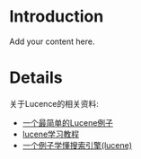 # Introduction #

Add your content here.


# Details #

关于Lucence的相关资料:
  * [一个最简单的Lucene例子](http://blog.csdn.net/teamlet/article/details/5715187)
  * [lucene学习教程](http://chengyue2007.iteye.com/blog/428480)
  * [一个例子学懂搜索引擎(lucene)](http://phz50.iteye.com/blog/232429)